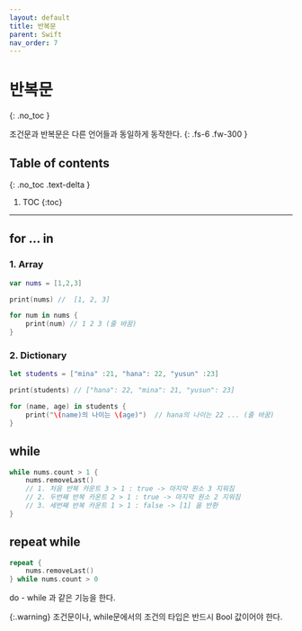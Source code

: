 ```yaml
---
layout: default
title: 반복문
parent: Swift
nav_order: 7
---
```



# 반복문
{: .no_toc }

조건문과 반복문은 다른 언어들과 동일하게 동작한다. 
{: .fs-6 .fw-300 }

## Table of contents
{: .no_toc .text-delta }

1. TOC
{:toc}

---



## for ... in


### 1. Array 

```swift
var nums = [1,2,3]

print(nums) //  [1, 2, 3]

for num in nums {
    print(num) // 1 2 3 (줄 바꿈)
}
```

### 2. Dictionary

```swift
let students = ["mina" :21, "hana": 22, "yusun" :23]

print(students) // ["hana": 22, "mina": 21, "yusun": 23]

for (name, age) in students {
    print("\(name)의 나이는 \(age)")  // hana의 나이는 22 ... (줄 바꿈)
}
```

## while

```swift
while nums.count > 1 {
    nums.removeLast()
    // 1. 처음 반복 카운트 3 > 1 : true -> 마지막 원소 3 지워짐
    // 2. 두번째 반복 카운트 2 > 1 : true -> 마지막 원소 2 지워짐
    // 3. 세번째 반복 카운트 1 > 1 : false -> [1] 을 반환
}
```

## repeat while 

```swift
repeat {
    nums.removeLast()
} while nums.count > 0
```
do - while 과 같은 기능을 한다. 


{:.warning}
조건문이나, while문에서의 조건의 타입은 반드시 Bool 값이어야 한다.

